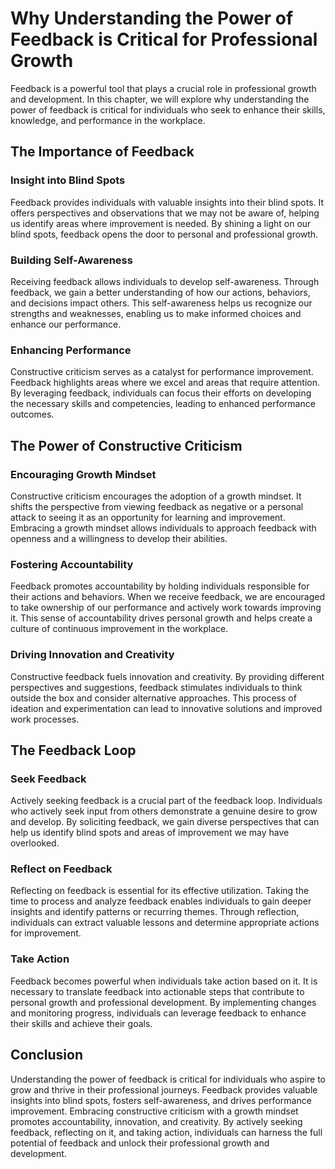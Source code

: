 # Why Understanding the Power of Feedback is Critical for Professional Growth

Feedback is a powerful tool that plays a crucial role in professional growth and development. In this chapter, we will explore why understanding the power of feedback is critical for individuals who seek to enhance their skills, knowledge, and performance in the workplace.

## The Importance of Feedback

### Insight into Blind Spots

Feedback provides individuals with valuable insights into their blind spots. It offers perspectives and observations that we may not be aware of, helping us identify areas where improvement is needed. By shining a light on our blind spots, feedback opens the door to personal and professional growth.

### Building Self-Awareness

Receiving feedback allows individuals to develop self-awareness. Through feedback, we gain a better understanding of how our actions, behaviors, and decisions impact others. This self-awareness helps us recognize our strengths and weaknesses, enabling us to make informed choices and enhance our performance.

### Enhancing Performance

Constructive criticism serves as a catalyst for performance improvement. Feedback highlights areas where we excel and areas that require attention. By leveraging feedback, individuals can focus their efforts on developing the necessary skills and competencies, leading to enhanced performance outcomes.

## The Power of Constructive Criticism

### Encouraging Growth Mindset

Constructive criticism encourages the adoption of a growth mindset. It shifts the perspective from viewing feedback as negative or a personal attack to seeing it as an opportunity for learning and improvement. Embracing a growth mindset allows individuals to approach feedback with openness and a willingness to develop their abilities.

### Fostering Accountability

Feedback promotes accountability by holding individuals responsible for their actions and behaviors. When we receive feedback, we are encouraged to take ownership of our performance and actively work towards improving it. This sense of accountability drives personal growth and helps create a culture of continuous improvement in the workplace.

### Driving Innovation and Creativity

Constructive feedback fuels innovation and creativity. By providing different perspectives and suggestions, feedback stimulates individuals to think outside the box and consider alternative approaches. This process of ideation and experimentation can lead to innovative solutions and improved work processes.

## The Feedback Loop

### Seek Feedback

Actively seeking feedback is a crucial part of the feedback loop. Individuals who actively seek input from others demonstrate a genuine desire to grow and develop. By soliciting feedback, we gain diverse perspectives that can help us identify blind spots and areas of improvement we may have overlooked.

### Reflect on Feedback

Reflecting on feedback is essential for its effective utilization. Taking the time to process and analyze feedback enables individuals to gain deeper insights and identify patterns or recurring themes. Through reflection, individuals can extract valuable lessons and determine appropriate actions for improvement.

### Take Action

Feedback becomes powerful when individuals take action based on it. It is necessary to translate feedback into actionable steps that contribute to personal growth and professional development. By implementing changes and monitoring progress, individuals can leverage feedback to enhance their skills and achieve their goals.

## Conclusion

Understanding the power of feedback is critical for individuals who aspire to grow and thrive in their professional journeys. Feedback provides valuable insights into blind spots, fosters self-awareness, and drives performance improvement. Embracing constructive criticism with a growth mindset promotes accountability, innovation, and creativity. By actively seeking feedback, reflecting on it, and taking action, individuals can harness the full potential of feedback and unlock their professional growth and development.
